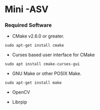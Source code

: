 # Mini -ASV

### Required Software
* CMake v2.6.0 or greater.

``sudo apt-get install cmake``

* Curses based user interface for CMake

``sudo apt install cmake-curses-gui``

* GNU Make or other POSIX Make.

``sudo apt-get install make``

* OpenCV

* Librpip
